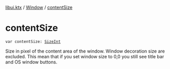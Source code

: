 [libui.ktx](../README.md) / [Window](README.md) / [contentSize](content-size.md)

# contentSize

`var contentSize: `[`SizeInt`](../../libui.ktx.draw/-size-int/README.md)

Size in pixel of the content area of the window.
Window decoration size are excluded. This mean that if you set window size to 0,0
you still see title bar and OS window buttons.
